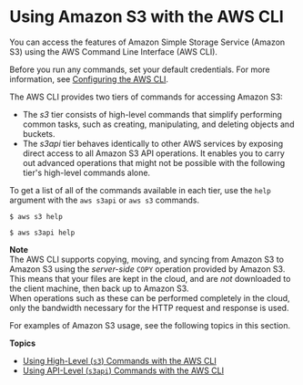 # Using Amazon S3 with the AWS CLI<a name="cli-services-s3"></a>

You can access the features of Amazon Simple Storage Service \(Amazon S3\) using the AWS Command Line Interface \(AWS CLI\)\. 

Before you run any commands, set your default credentials\. For more information, see [Configuring the AWS CLI](cli-chap-configure.md)\.

The AWS CLI provides two tiers of commands for accessing Amazon S3:
+ The *s3* tier consists of high\-level commands that simplify performing common tasks, such as creating, manipulating, and deleting objects and buckets\.
+ The *s3api* tier behaves identically to other AWS services by exposing direct access to all Amazon S3 API operations\. It enables you to carry out advanced operations that might not be possible with the following tier's high\-level commands alone\.

To get a list of all of the commands available in each tier, use the `help` argument with the `aws s3api` or `aws s3` commands\.

```
$ aws s3 help
```

```
$ aws s3api help
```

**Note**  
The AWS CLI supports copying, moving, and syncing from Amazon S3 to Amazon S3 using the *server\-side* `COPY` operation provided by Amazon S3\. This means that your files are kept in the cloud, and are *not* downloaded to the client machine, then back up to Amazon S3\.  
When operations such as these can be performed completely in the cloud, only the bandwidth necessary for the HTTP request and response is used\.

For examples of Amazon S3 usage, see the following topics in this section\.

**Topics**
+ [Using High\-Level \(`s3`\) Commands with the AWS CLI](using-s3-commands.md)
+ [Using API\-Level \(`s3api`\) Commands with the AWS CLI](cli-services-s3-apicommands.md)